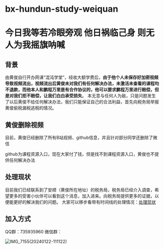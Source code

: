# bx-hundun-study-weiquan

# 今日我等若冷眼旁观 他日祸临己身 则无人为我摇旗呐喊

## 背景
由黄俊自行开办网课“混沌学堂”，经收大额学费后，**由于他个人未保存好加密视频导致视频流出，视频流出后黄俊未对我们有任何解决办法，未激活未查看的课程均不退款，而他本人和鹏程万里是有合作协议的，他可以要求鹏程万里进行赔偿，但是对我们拒不赔偿，让我们白白承受损失**。
本无意与任何人为敌，只是问题发生了以后黄俊不给任何解决办法，我们只能保证自己的合法利益，首先向税务局举报黄俊偷税漏税逃税的情况。


## 黄俊删除视频
目前，黄俊已经删除了所有B站视频、github信息，并且针对部分同学还删除了微信

github为课程资源入口，现在大家付了钱，但是找不到课程资源入口，黄俊也不提供任何解决办法


## 处理现状
目前我们已经联系到了安顺（黄俊所在地址）的税务局，税务局已经介入调查，希望更多的受害小伙伴可以看到这个消息，加入进来。向税务局提供更多的证据，以便能更好的解决我们的问题。
大家可以移步看带有时间线的处理情况：[处理现状](https://github.com/HunDunWeiQuan/bx-hundun-study-weiquan/blob/main/%E5%A4%84%E7%90%86%E7%8E%B0%E7%8A%B6.md)


## 加入方式
QQ群：735935960
微信群：

![IMG_7155(20240122-111122)](https://github.com/HunDunWeiQuan/bx-hundun-study-weiquan/assets/157334965/b6e1f33e-c0bc-4bdc-ae6c-0748783bf68f)
